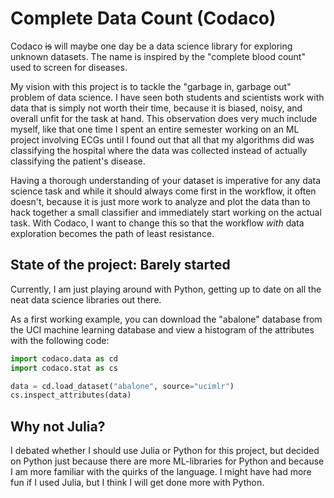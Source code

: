 # Complete Data Count (Codaco)

Codaco ~~is~~ will maybe one day be a data science library for exploring unknown datasets.
The name is inspired by the "complete blood count" used to screen for diseases.

My vision with this project is to tackle the "garbage in, garbage out" problem of data science.
I have seen both students and scientists work with data that is simply not worth their time, because it is biased, noisy, and overall unfit for the task at hand.
This observation does very much include myself, like that one time I spent an entire semester working on an ML project involving ECGs until I found out that all that my algorithms did was classifying the hospital where the data was collected instead of actually classifying the patient's disease.

Having a thorough understanding of your dataset is imperative for any data science task and while it should always come first in the workflow, it often doesn't, because it is just more work to analyze and plot the data than to hack together a small classifier and immediately start working on the actual task.
With Codaco, I want to change this so that the workflow *with* data exploration becomes the path of least resistance.

## State of the project: Barely started

Currently, I am just playing around with Python, getting up to date on all the neat data science libraries out there.

As a first working example, you can download the "abalone" database from the UCI machine learning database and view a histogram of the attributes with the following code:

```python
import codaco.data as cd
import codaco.stat as cs

data = cd.load_dataset("abalone", source="ucimlr")
cs.inspect_attributes(data)
```

## Why not Julia?

I debated whether I should use Julia or Python for this project, but decided on Python just because there are more ML-libraries for Python and because I am more familiar with the quirks of the language.
I might have had more fun if I used Julia, but I think I will get done more with Python.